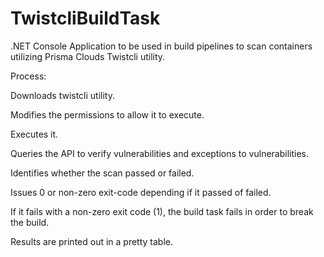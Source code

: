 # TwistcliBuildTask
 
.NET Console Application to be used in build pipelines to scan containers utilizing Prisma Clouds Twistcli utility.

Process:

Downloads twistcli utility.

Modifies the permissions to allow it to execute. 

Executes it.

Queries the API to verify vulnerabilities and exceptions to vulnerabilities.

Identifies whether the scan passed or failed.

Issues 0 or non-zero exit-code depending if it passed of failed. 

If it fails with a non-zero exit code (1), the build task fails in order to break the build. 

Results are printed out in a pretty table. 

